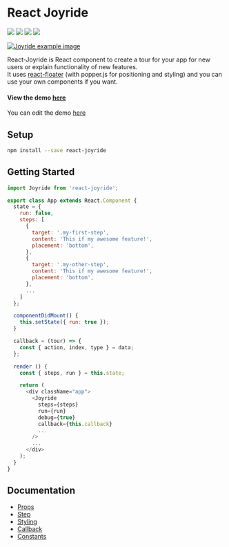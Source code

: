 # React Joyride

[![](https://badge.fury.io/js/react-joyride.svg)](https://www.npmjs.com/package/react-joyride) [![](https://travis-ci.org/gilbarbara/react-joyride.svg)](https://travis-ci.org/gilbarbara/react-joyride) [![](https://api.codeclimate.com/v1/badges/43ecb5536910133429bd/maintainability)](https://codeclimate.com/github/gilbarbara/react-joyride/maintainability) [![](https://api.codeclimate.com/v1/badges/43ecb5536910133429bd/test_coverage)](https://codeclimate.com/github/gilbarbara/react-joyride/test_coverage)

[![Joyride example image](http://gilbarbara.github.io/react-joyride/media/example.png)](http://gilbarbara.github.io/react-joyride/)

React-Joyride is React component to create a tour for your app for new users or explain functionality of new features.  
It uses [react-floater](https://github.com/gilbarbara/react-floater) \(with popper.js for positioning and styling\) and you can use your own components if you want.

#### View the demo [here](https://2zpjporp4p.codesandbox.io/)

You can edit the demo [here](https://codesandbox.io/s/2zpjporp4p)

## Setup

```bash
npm install --save react-joyride
```

## Getting Started

```js
import Joyride from 'react-joyride';

export class App extends React.Component {
  state = {
    run: false,
    steps: [
      {
        target: '.my-first-step',
        content: 'This if my awesome feature!',
        placement: 'bottom',
      },
      {
        target: '.my-other-step',
        content: 'This if my awesome feature!',
        placement: 'bottom',
      },
      ...
    ]
  };

  componentDidMount() {
    this.setState({ run: true });
  }

  callback = (tour) => {
    const { action, index, type } = data;
  };

  render () {
    const { steps, run } = this.state;

    return (
      <div className="app">
        <Joyride
          steps={steps}
          run={run}
          debug={true}
          callback={this.callback}
          ...
        />
        ...
      </div>
    );
  }
}
```

## Documentation

* [Props](/docs/Props.md)
* [Step](/docs/Step.md)
* [Styling](/docs/Styling.md)
* [Callback](/docs/Callback.md)
* [Constants](/docs/Constants.md)



